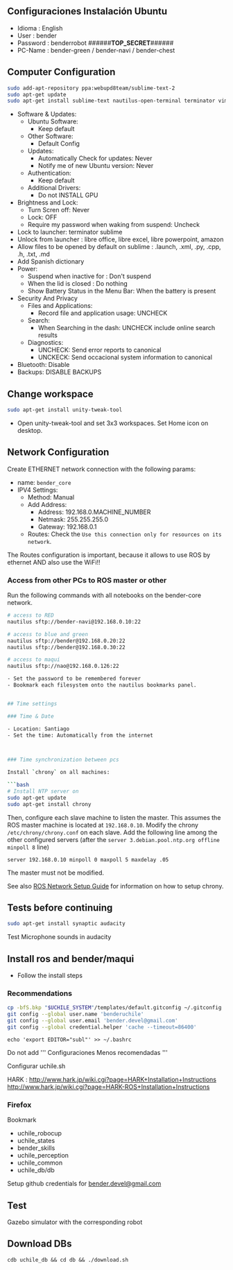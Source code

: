 ## Configuraciones Instalación Ubuntu 

- Idioma : English
- User : bender
- Password : benderrobot  ######**TOP_SECRET**######
- PC-Name : bender-green / bender-navi / bender-chest

## Computer Configuration

```bash
sudo add-apt-repository ppa:webupd8team/sublime-text-2
sudo apt-get update
sudo apt-get install sublime-text nautilus-open-terminal terminator vim gitk 
```


- Software & Updates:
	- Ubuntu Software:
		- Keep default
	- Other Software: 
		- Default Config
	- Updates:
		- Automatically Check for updates: Never
		- Notify me of new Ubuntu version: Never
	- Authentication: 
		- Keep default
	- Additional Drivers:
		- Do not INSTALL GPU
- Brightness and Lock: 
	- Turn Scren off: Never
	- Lock: OFF
	- Require my password when waking from suspend: Uncheck
- Lock to launcher: terminator sublime
- Unlock from launcher : libre office, libre excel, libre powerpoint, amazon
- Allow files to be opened by default on sublime : .launch, .xml, .py, .cpp, .h, .txt, .md
- Add Spanish dictionary
- Power:
	- Suspend when inactive for : Don't suspend
	- When the lid is closed : Do nothing
	- Show Battery Status in the Menu Bar: When the battery is present
- Security And Privacy
	- Files and Applications:
		- Record file and application usage: UNCHECK
	- Search:
		- When Searching in the dash: UNCHECK include online search results
	- Diagnostics:
		- UNCHECK: Send error reports to canonical
		- UNCKECK: Send occacional system information to canonical
- Bluetooth: Disable
- Backups: DISABLE BACKUPS



## Change workspace

```bash
sudo apt-get install unity-tweak-tool
```

- Open unity-tweak-tool and set 3x3 workspaces. Set Home icon on desktop.


## Network Configuration

Create ETHERNET network connection with the following params:

- name: `bender_core`
- IPV4 Settings:
	- Method: Manual
	- Add Address:
		- Address: 192.168.0.MACHINE_NUMBER
		- Netmask: 255.255.255.0
		- Gateway: 192.168.0.1
	- Routes: Check the `Use this connection only for resources on its network`.

The Routes configuration is important, because it allows to use ROS by ethernet AND also use the WiFi!!

### Access from other PCs to ROS master or other

Run the following commands with all notebooks on the bender-core network.
```bash
# access to RED
nautilus sftp://bender-navi@192.168.0.10:22

# access to blue and green
nautilus sftp://bender@192.168.0.20:22
nautilus sftp://bender@192.168.0.30:22

# access to maqui
nautilus sftp://nao@192.168.0.126:22

- Set the password to be remembered forever
- Bookmark each filesystem onto the nautilus bookmarks panel.


## Time settings

### Time & Date

- Location: Santiago
- Set the time: Automatically from the internet



### Time synchronization between pcs

Install `chrony` on all machines:

```bash
# Install NTP server on 
sudo apt-get update
sudo apt-get install chrony
```

Then, configure each slave machine to listen the master. This assumes the ROS master machine is located at `192.168.0.10`. Modify the chrony `/etc/chrony/chrony.conf` on each slave. Add the following line among the other configured servers (after the `server 3.debian.pool.ntp.org offline minpoll 8` line)

```
server 192.168.0.10 minpoll 0 maxpoll 5 maxdelay .05
```

The master must not be modified.

See also [ROS Network Setup Guide](http://wiki.ros.org/ROS/NetworkSetup#Timing_issues.2C_TF_complaining_about_extrapolation_into_the_future.3F) for information on how to setup chrony.


## Tests before continuing

```bash
sudo apt-get install synaptic audacity
```

Test Microphone sounds in audacity


## Install ros and bender/maqui

- Follow the install steps

### Recommendations

```bash
cp -bfS.bkp "$UCHILE_SYSTEM"/templates/default.gitconfig ~/.gitconfig
git config --global user.name 'benderuchile'
git config --global user.email 'bender.devel@gmail.com'
git config --global credential.helper 'cache --timeout=86400'
```

```
echo 'export EDITOR="subl"' >> ~/.bashrc
```

Do not add ''' Configuraciones Menos recomendadas '''

Configurar uchile.sh

HARK :
http://www.hark.jp/wiki.cgi?page=HARK+Installation+Instructions
http://www.hark.jp/wiki.cgi?page=HARK-ROS+Installation+Instructions

### Firefox

Bookmark

- uchile_robocup
- uchile_states
- bender_skills
- uchile_perception
- uchile_common
- uchile_db/db

Setup github credentials for bender.devel@gmail.com

## Test 

Gazebo simulator with the corresponding robot

## Download DBs

```
cdb uchile_db && cd db && ./download.sh 
```
